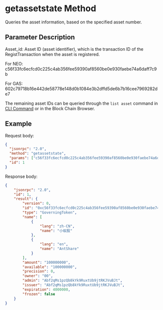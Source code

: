 # getassetstate Method			

Queries the asset information, based on the specified asset number. 

## Parameter Description

Asset_id: Asset ID (asset identifier), which is the transaction ID of the RegistTransaction when the asset is registered.

For NEO: c56f33fc6ecfcd0c225c4ab356fee59390af8560be0e930faebe74a6daff7c9b

For GAS: 602c79718b16e442de58778e148d0b1084e3b2dffd5de6b7b16cee7969282de7

The remaining asset IDs can be queried through the `list asset` command in [CLI Command](../cli.md) or in the Block Chain Browser.

## Example		

Request body:

```json
{
  "jsonrpc": "2.0",
  "method": "getassetstate",
  "params": ["c56f33fc6ecfcd0c225c4ab356fee59390af8560be0e930faebe74a6daff7c9b"],
  "id": 1
}
```

Response body:

```json
{
    "jsonrpc": "2.0",
    "id": 1,
    "result": {
        "version": 0,
        "id": "0xc56f33fc6ecfcd0c225c4ab356fee59390af8560be0e930faebe74a6daff7c9b",
        "type": "GoverningToken",
        "name": [
            {
                "lang": "zh-CN",
                "name": "小蚁股"
            },
            {
                "lang": "en",
                "name": "AntShare"
            }
        ],
        "amount": "100000000",
        "available": "100000000",
        "precision": 0,
        "owner": "00",
        "admin": "Abf2qMs1pzQb8kYk9RuxtUb9jtRKJVuBJt",
        "issuer": "Abf2qMs1pzQb8kYk9RuxtUb9jtRKJVuBJt",
        "expiration": 4000000,
        "frozen": false
    }
}
```

